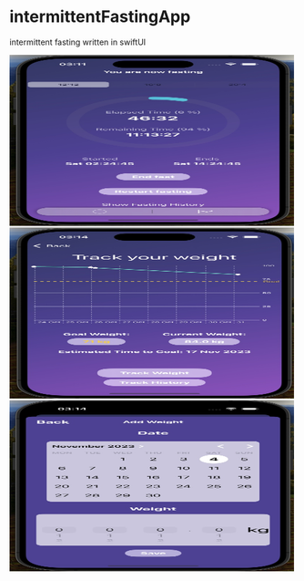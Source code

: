 # intermittentFastingApp
intermittent fasting written in swiftUI 

<img src="Images/FastingApp1.jpg" alt="IphoneApp" width="500" height="300">

<img src="Images/FastingApp2.jpg" alt="chart" width="500" height="300">

<img src="Images/FastingApp3.jpg" alt="popover" width="500" height="300">





